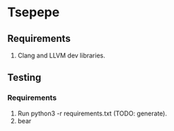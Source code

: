 # Tsepepe

## Requirements

1. Clang and LLVM dev libraries.


## Testing

### Requirements

1. Run python3 -r requirements.txt (TODO: generate).
2. bear
